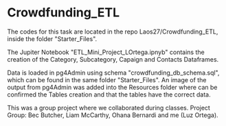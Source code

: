 # Crowdfunding_ETL
The codes for this task are located in the repo Laos27/Crowdfunding_ETL, inside the folder "Starter_Files".

The Jupiter Notebook "ETL_Mini_Project_LOrtega.ipnyb" contains the creation of the Category, Subcategory, Capaign and Contacts Dataframes.

Data is loaded in pg4Admin using schema "crowdfunding_db_schema.sql", which can be found in the same folder "Starter_Files". An image of the output from pg4Admin was added into the Resources folder where can be confirmed the Tables creation and that the tables have the correct data.

This was a group project where we collaborated during classes. Project Group: Bec Butcher, Liam McCarthy, Ohana Bernardi and me (Luz Ortega).
